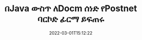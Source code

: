 ---
############################# Static ############################
layout: "auto-gen-signature"
date: 2022-03-01T15:12:22
draft: false
operation: Sign
signaturetype: Barcode
codetype: Postnet
fileformat: Docm
productName: Java
lang: am
productCode: java
otherformats: pdf doc docx docm dot dotm dotx odt ott rtf xls xlsx xlsm xlsb csv ods ots xltx xltm ppt pptx pps ppsx odp otp potx potm pptm ppsm png jpg bmp gif tiff svg webp wmf
breadcrumb: Put  Barcode signature on Docm for Java

############################# Head ############################
head_title: "eSign Docm ሰነድ በPostnet ባርኮድ በJava"
head_description: "የPostnet ባርኮድ ፊርማ ይፍጠሩ እና በDocm ሰነድ ላይ በJava ሁለት የኮድ መስመሮችን በመጠቀም ያስቀምጡት። የተለያዩ የፋይል ቅርጸቶችን ለመፈረም የGroupDocs Document Signature API ይጠቀሙ።"

############################# Header ############################
title: "በJava ውስጥ ለDocm ሰነድ የPostnet ባርኮድ ፊርማ ይፍጠሩ"
description: "የእርስዎን Docm የንግድ ሰነዶች በPostnet ባርኮድ ይመዝገቡ። የመመዝገቢያ አማራጮችን ለማዘጋጀት የባርኮድ ፊርማ በፍጥነት እና በቀላሉ በጥቂት የኮድ መስመሮች ይፍጠሩ።"
bg_image: "https://cms.admin.containerize.com/templates/aspose/App_Themes/V3/images/bg/header1.png"
bg_overlay: false
button:
    enable: true

############################# SubMenu ############################
submenu:
    enable: true

    left:
        img_alt: "GroupDocs.Signature for Java"
        image: "https://cms.admin.containerize.com/templates/groupdocs/images/product-logos/90x90-noborder/groupdocs-signature-java.png"
        product: "GroupDocs.Signature"
        platform: "Java"



############################# About ############################
about:
    enable: true
    title: "ስለ GroupDocs.Signature for Java የአሞሌ ፊርማዎች ኤፒአይ።"
    content: |
        [GroupDocs.Signature for Java](https://products.groupdocs.com/signature/java/) እንደ UPCA፣ UPCE፣ EAN13፣ EAN14፣ Code39፣ Code39Extended፣ Code128፣ Codabar፣ Postnet፣ ISBN የመሳሰሉ የባርኮድ አይነቶችን በመጠቀም ዲጂታል ሰነዶችን ኢ-መፈረምን ለማስተዳደር ፈጣን እና ቀላል ኤፒአይ ነው። ፣ ITF14 እና ሌሎች ብዙ። ደንበኞች በቀላሉ የሚፈለጉትን ጽሁፍ የሚያቀርቡ ባርኮዶችን ፈጥረው በፒዲኤፍ፣ በማይክሮሶፍት ኦፊስ ዎርድስ ሰነዶች፣ በማይክሮሶፍት ኦፊስ ኤክሴል የስራ ደብተሮች፣ MS PowerPoint ማቅረቢያዎች፣ አዶቤ ፎቶሾፕ ፋይሎች እና በተለያዩ የምስል ቅርጸቶች ላይ ማስቀመጥ ይችላሉ። በሰነዶች ውስጥ የተቀመጡ ባርኮዶች ሊዘመኑ፣ ሊፈለጉ፣ ሊረጋገጡ፣ ሊሰረዙ ወይም አስቀድመው ሊታዩ ይችላሉ። ከዚህም በላይ ባርኮዶችን ማበጀት ይደገፋል.
    

############################# Steps ############################
steps:
    enable: true
    title_left: "Docmን በBarcode በJava ለመፈረም ደረጃዎች"
    content_left: |
        [GroupDocs.Signature for Java](https://products.groupdocs.com/signature/java/) የDocm ሰነዶችን በBarcode ፊርማ በፍጥነት እና በቀላሉ የመፈረም ችሎታን ይሰጣል።
        
        * እንደ ዱካ ወይም የማህደረ ትውስታ ዥረት መፈረም ያለበትን Docm ፋይል የሚያቀርብ የፊርማ ክፍል ምሳሌ ይፍጠሩ
        * ቅጽበታዊ SignOptions ክፍል እና ሁሉንም የተፈለገውን ውሂብ ያዘጋጁ።
        * ውፅዓት Docm ፋይልን ወይም የማህደረ ትውስታ ዥረቱን የማለፊያ ዘዴ Signature.Sign()ን ጥራ

    title_right: " የስርዓት መስፈርቶች"
    content_right: |
        GroupDocs.Signature for Java በሁሉም ዋና መድረኮች እና ስርዓተ ክወናዎች ላይ ይደገፋሉ። ከዚህ በታች ያለውን ኮድ ከመተግበሩ በፊት፣ እባክዎ በስርዓትዎ ላይ የሚከተሉት ቅድመ ሁኔታዎች እንዳሉዎት ያረጋግጡ።

        * ስርዓተ ክወናዎች-ማይክሮሶፍት ዊንዶውስ ፣ ሊኑክስ ፣ ማክኦኤስ
        * የልማት አካባቢዎች፡ NetBeans, Intellij IDEA, Eclipse, etc.
        * Java runtime: J2SE 6.0 and above
        * የቅርብ ጊዜውን GroupDocs.Signature for Java ከ[Maven](https://repository.groupdocs.com/webapp/#/artifacts/browse/tree/General/repo/com/groupdocs/groupdocs-signature) ያግኙ
         
    code: |
        ```java    
                
        // Set up input Docm file
        String filePath = "input.docm";
        // Set up output file
        String outputFilePath = "output.docm";

        // Instantiate Signature for input file
        Signature signature = new Signature(filePath);

        // create barcode option with predefined barcode text
        BarcodeSignOptions options = new BarcodeSignOptions("John Smith");

        // setup Barcode encoding type
        options.setEncodeType(BarcodeTypes.Postnet);

        // set signature position
        options.setLeft(50);
        options.setTop(50);
        options.setWidth(200);
        options.setHeight(50);

        // sign Docm document
        SignResult result = signature.sign(outputFilePath, options);

        ```

############################# Demos ############################
demos:
    enable: true
    title: "Docm ሰነዶችን በBarcode ቀጥታ ማሳያ በመፈረም ላይ"
    content: |
       የ[GroupDocs.Signature መተግበሪያ](https://products.groupdocs.app/signature/family) ድህረ ገጽን በመጎብኘት የDocm ፋይልን በተለያዩ ፊርማዎች አሁን ይፈርሙ። ነፃ የመስመር ላይ ማሳያ እርስዎን እየጠበቀዎት ነው።

        
############################# About Formats ############################
about_formats:
    enable: true
    format:
        # format loop
        - icon: "fas fa-barcode"
          title: "About Postnet Barcode"
          content: |
            POSTNET (የፖስታ አሃዛዊ ኢንኮዲንግ ቴክኒክ) በዩናይትድ ስቴትስ ፖስታ አገልግሎት ደብዳቤ ለመምራት የሚረዳ የአሞሌ ኮድ ምልክት ነው።
          characterset: |
             የቁጥር አሃዞች (0-9)።
          textcapacity: |
             እስከ 11 ቁምፊዎች.
          image: |
             iVBORw0KGgoAAAANSUhEUgAAACcAAAAjCAYAAAAXMhMjAAAAAXNSR0IArs4c6QAAAARnQU1BAACxjwv8YQUAAAAJcEhZcwAADsMAAA7DAcdvqGQAAACeSURBVFhH7c7BCkMxEELR/P9Pp1LoRrCXpi4Cbw5kIRKZtS82x52a407Ncae+HrfWer8Pyr+i/3NcQv/nuIT+z3EJ/X/Ocf9mlxuhsXZ2uREaa2eXG6Gxdna5ERprZ5cbobF2drkRGmtnlxuhsXZ2uREaa2eXG6Gxdna5ERprZ5cbobF2drkRGmtnlxuhsXZ2ubnAHHdqjjt18XF7vwDevzbHqsQWPwAAAABJRU5ErkJggg==

          link: ""

############################# More Formats ############################
more_formats:
    enable: true
    title: "ሌሎች የሚደገፉ የBarcode ፊርማዎች ለJava"
    content: |
        "እንዲሁም Docmን ከሌሎች የፊርማ አይነቶች ጋር መፈረም ትችላለህ። እባክዎን ከዚህ በታች ያለውን ዝርዝር ይመልከቱ።"
    format: 
        
       
back_to_top:
    enable: true
---